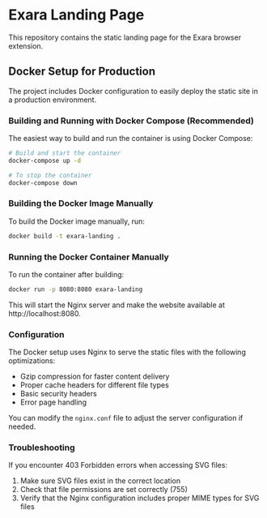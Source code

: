 # Exara Landing Page

This repository contains the static landing page for the Exara browser extension.

## Docker Setup for Production

The project includes Docker configuration to easily deploy the static site in a production environment.

### Building and Running with Docker Compose (Recommended)

The easiest way to build and run the container is using Docker Compose:

```bash
# Build and start the container
docker-compose up -d

# To stop the container
docker-compose down
```

### Building the Docker Image Manually

To build the Docker image manually, run:

```bash
docker build -t exara-landing .
```

### Running the Docker Container Manually

To run the container after building:

```bash
docker run -p 8080:8080 exara-landing
```

This will start the Nginx server and make the website available at http://localhost:8080.

### Configuration

The Docker setup uses Nginx to serve the static files with the following optimizations:

- Gzip compression for faster content delivery
- Proper cache headers for different file types
- Basic security headers
- Error page handling

You can modify the `nginx.conf` file to adjust the server configuration if needed.

### Troubleshooting

If you encounter 403 Forbidden errors when accessing SVG files:

1. Make sure SVG files exist in the correct location
2. Check that file permissions are set correctly (755)
3. Verify that the Nginx configuration includes proper MIME types for SVG files 